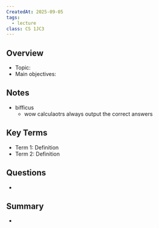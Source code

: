 ```yaml
---
CreatedAt: 2025-09-05
tags:
  - lecture
class: CS 1JC3
---
```

## Overview
- Topic:
- Main objectives:

## Notes
- bifficus
	- wow calculaotrs always output the correct answers

## Key Terms
- Term 1: Definition
- Term 2: Definition

## Questions
- 

## Summary
- 
